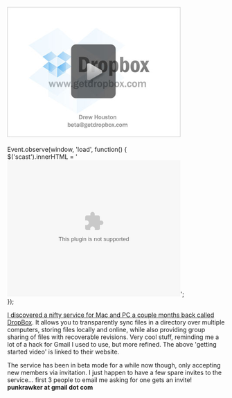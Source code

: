   
 [![](splash_play.jpg)](http://getdropbox.com/u/2/beta/screencast.html)   
  <br /> Event.observe(window, 'load', function() {<br /> $('scast').innerHTML = '<embed src="flvplayer.swf" width="400" height="314"></embed>';<br /> });<br />   
   
[I discovered a nifty service for Mac and PC a couple months back called DropBox](http://getdropbox.com). It allows you to transparently sync files in a directory over multiple computers, storing files locally and online, while also providing group sharing of files with recoverable revisions. Very cool stuff, reminding me a lot of a hack for Gmail I used to use, but more refined. The above 'getting started video' is linked to their website.  
  
The service has been in beta mode for a while now though, only accepting new members via invitation. I just happen to have a few spare invites to the service... first 3 people to email me asking for one gets an invite! **punkrawker at gmail dot com** 